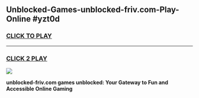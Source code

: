 
## Unblocked-Games-unblocked-friv.com-Play-Online #yzt0d
<h3>
<a href="https://news.freeplayer.one?title=unblocked-friv.com&ref=3">CLICK TO PLAY</a></h3>
<hr>

<h3>
<a href="https://news.freeplayer.one?title=unblocked-friv.com&ref=3">CLICK 2 PLAY</a>
  
</h3>

<a href="https://news.freeplayer.one?title=unblocked-friv.com&ref=3"><img src="https://clearcache.store/games.png"></a>


**unblocked-friv.com games unblocked: Your Gateway to Fun and Accessible Online Gaming**
